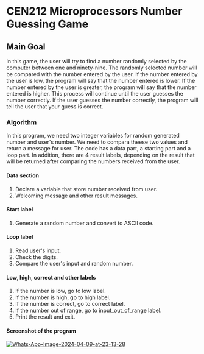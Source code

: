 # CEN212 Microprocessors Number Guessing Game
## Main Goal
In this game, the user will try to find a number randomly selected by the computer between one and ninety-nine. The randomly selected number will be compared with the number entered by the user. If the number entered by the user is low, the program will say that the number entered is lower. If the number entered by the user is greater, the program will say that the number entered is higher. This process will continue until the user guesses the number correctly. If the user guesses the number correctly, the program will tell the user that your guess is correct.

### Algorithm
In this program, we need two integer variables for random generated number and user's number. We need to compara theese two values and return a message for user. The code has a data part, a starting part and a loop part. In addition, there are 4 result labels, depending on the result that will be returned after comparing the numbers received from the user.

#### Data section
1. Declare a variable that store number received from user.
2. Welcoming message and other result messages.

#### Start label
1. Generate a random number and convert to ASCII code.

#### Loop label
1. Read user's input.
2. Check the digits.
3. Compare the user's input and random number.

#### Low, high, correct and other labels
1. If the number is low, go to low label.
2. If the number is high, go to high label.
3. If the number is correct, go to correct label.
4. If the number out of range, go to input_out_of_range label.
5. Print the result and exit.

#### Screenshot of the program
<a href="https://ibb.co/NmgQDLP"><img src="https://i.ibb.co/xfKP9M0/Whats-App-Image-2024-04-09-at-23-13-28.jpg" alt="Whats-App-Image-2024-04-09-at-23-13-28" border="0"></a>

